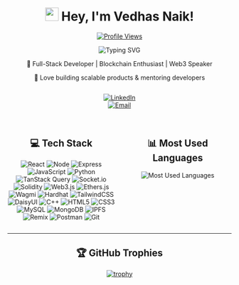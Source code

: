 <div align="center">
  
# <img src="https://media.giphy.com/media/hvRJCLFzcasrR4ia7z/giphy.gif" width="30"> Hey, I'm Vedhas Naik!

[![Profile Views](https://komarev.com/ghpvc/?username=NaikVedhas&color=blueviolet&style=flat-square)](https://github.com/NaikVedhas)

<img src="https://readme-typing-svg.herokuapp.com?font=Fira+Code&pause=1000&color=58A6FF&center=true&vCenter=true&width=435&lines=Full+Stack+Developer;Blockchain+Developer;Web3+Speaker" alt="Typing SVG" />

🚀 Full-Stack Developer | Blockchain Enthusiast | Web3 Speaker

🔹 Love building scalable products & mentoring developers

<div style="display: flex; justify-content: center; gap: 10px;">
  
[![LinkedIn](https://img.shields.io/badge/LinkedIn-0077B5?style=for-the-badge&logo=linkedin&logoColor=white)](https://www.linkedin.com/in/vedhas-naik-005378253/)  
[![Email](https://img.shields.io/badge/Email-D14836?style=for-the-badge&logo=gmail&logoColor=white)](mailto:vedhasnaik121@gmail.com)


</div>

<div style="display: flex; justify-content: space-between; gap: 20px; margin-top: 20px;">
<div style="flex: 1;">

## 💻 Tech Stack
<div align="center">

![React](https://img.shields.io/badge/-React.js-61DAFB?style=for-the-badge&logo=react&logoColor=black)
![Node](https://img.shields.io/badge/-Node.js-339933?style=for-the-badge&logo=node.js&logoColor=white)
![Express](https://img.shields.io/badge/-Express.js-000000?style=for-the-badge&logo=express&logoColor=white)
![JavaScript](https://img.shields.io/badge/-JavaScript-F7DF1E?style=for-the-badge&logo=javascript&logoColor=black)
![Python](https://img.shields.io/badge/-Python-3776AB?style=for-the-badge&logo=python&logoColor=white)
![TanStack Query](https://img.shields.io/badge/-TanStack_Query-FF4154?style=for-the-badge&logo=react-query&logoColor=white)
![Socket.io](https://img.shields.io/badge/-Socket.io-010101?style=for-the-badge&logo=socket.io&logoColor=white)
![Solidity](https://img.shields.io/badge/-Solidity-363636?style=for-the-badge&logo=solidity&logoColor=white)
![Web3.js](https://img.shields.io/badge/-Web3.js-F16822?style=for-the-badge&logo=web3.js&logoColor=white)
![Ethers.js](https://img.shields.io/badge/-Ethers.js-2535a0?style=for-the-badge&logo=ethereum&logoColor=white)
![Wagmi](https://img.shields.io/badge/-Wagmi-2d3748?style=for-the-badge&logo=ethereum&logoColor=white)
![Hardhat](https://img.shields.io/badge/-Hardhat-FFF100?style=for-the-badge&logo=ethereum&logoColor=black)
![TailwindCSS](https://img.shields.io/badge/-TailwindCSS-38B2AC?style=for-the-badge&logo=tailwind-css&logoColor=white)
![DaisyUI](https://img.shields.io/badge/-DaisyUI-5A0EF8?style=for-the-badge&logo=daisyui&logoColor=white)
![C++](https://img.shields.io/badge/-C++-00599C?style=for-the-badge&logo=cplusplus&logoColor=white)
![HTML5](https://img.shields.io/badge/-HTML5-E34F26?style=for-the-badge&logo=html5&logoColor=white)
![CSS3](https://img.shields.io/badge/-CSS3-1572B6?style=for-the-badge&logo=css3&logoColor=white)
![MySQL](https://img.shields.io/badge/-MySQL-4479A1?style=for-the-badge&logo=mysql&logoColor=white)
![MongoDB](https://img.shields.io/badge/-MongoDB-47A248?style=for-the-badge&logo=mongodb&logoColor=white)
![IPFS](https://img.shields.io/badge/-IPFS-65C2CB?style=for-the-badge&logo=ipfs&logoColor=white)
![Remix](https://img.shields.io/badge/-Remix_IDE-000000?style=for-the-badge&logo=ethereum&logoColor=white)
![Postman](https://img.shields.io/badge/-Postman-FF6C37?style=for-the-badge&logo=postman&logoColor=white)
![Git](https://img.shields.io/badge/-Git-F05032?style=for-the-badge&logo=git&logoColor=white)

</div>
</div>
<div style="flex: 1;">

## 📊 Most Used Languages

<img src="https://github-readme-stats.vercel.app/api/top-langs/?username=NaikVedhas&layout=compact&theme=github_dark&hide_border=true&bg_color=0D1117&title_color=58A6FF&text_color=C9D1D9&icon_color=58A6FF&hide=Jupyter%20Notebook" alt="Most Used Languages" />

</div>
</div>

---

## 🏆 GitHub Trophies

[![trophy](https://github-profile-trophy.vercel.app/?username=NaikVedhas&theme=nord&column=7&margin-w=15&margin-h=15)](https://github.com/ryo-ma/github-profile-trophy)

</div>
